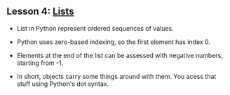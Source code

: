 ## Lesson 4: [Lists](https://www.kaggle.com/colinmorris/lists)

- List in Python represent ordered sequences of values. 

- Python uses zero-based indexing, so the first element has index 0. 

- Elements at the end of the list can be assessed with negative numbers, starting from -1. 

- In short, objects carry some things around with them. You acess that stuff using Python's dot syntax.  
